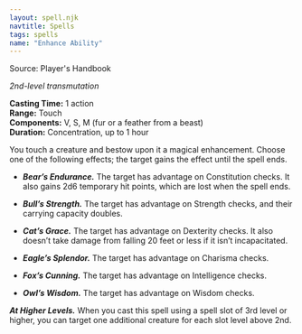 ```yaml
---
layout: spell.njk
navtitle: Spells
tags: spells
name: "Enhance Ability"
---
```

Source: Player's Handbook

_2nd-level transmutation_

**Casting Time:** 1 action  
**Range:** Touch  
**Components:** V, S, M (fur or a feather from a beast)  
**Duration:** Concentration, up to 1 hour

You touch a creature and bestow upon it a magical enhancement. Choose one of the following effects; the target gains the effect until the spell ends.

- **_Bear’s Endurance._** The target has advantage on Constitution checks. It also gains 2d6 temporary hit points, which are lost when the spell ends.

- **_Bull’s Strength._** The target has advantage on Strength checks, and their carrying capacity doubles.

- **_Cat’s Grace._** The target has advantage on Dexterity checks. It also doesn’t take damage from falling 20 feet or less if it isn’t incapacitated.

- **_Eagle’s Splendor._** The target has advantage on Charisma checks.

- **_Fox’s Cunning._** The target has advantage on Intelligence checks.

- **_Owl’s Wisdom._** The target has advantage on Wisdom checks.

**_At Higher Levels._** When you cast this spell using a spell slot of 3rd level or higher, you can target one additional creature for each slot level above 2nd.